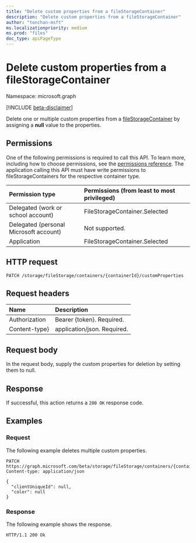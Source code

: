```yaml
---
title: "Delete custom properties from a fileStorageContainer"
description: "Delete custom properties from a fileStorageContainer"
author: "tonchan-msft"
ms.localizationpriority: medium
ms.prod: "files"
doc_type: apiPageType
---
```


# Delete custom properties from a fileStorageContainer

Namespace: microsoft.graph

[!INCLUDE [beta-disclaimer](../../includes/beta-disclaimer.md)]

Delete one or multiple custom properties from a [fileStorageContainer](../resources/filestoragecontainer.md) by assigning a **null** value to the properties.

## Permissions
One of the following permissions is required to call this API. To learn more, including how to choose permissions, see the [permissions reference](/graph/permissions-reference). The application calling this API must have write permissions to fileStorageContainers for the respective container type.

|Permission type|Permissions (from least to most privileged)|
|:---|:---|
|Delegated (work or school account)|FileStorageContainer.Selected|
|Delegated (personal Microsoft account)|Not supported.|
|Application|FileStorageContainer.Selected|

## HTTP request

<!-- {
  "blockType": "ignored"
}
-->
``` http
PATCH /storage/fileStorage/containers/{containerId}/customProperties
```

## Request headers
|Name|Description|
|:---|:---|
|Authorization|Bearer {token}. Required.|
|Content-type}| application/json. Required.|

## Request body
In the request body, supply the custom properties for deletion by setting them to null.

## Response
If successful, this action returns a `200 OK` response code.

## Examples

### Request
The following example deletes multiple custom properties.
<!-- {
  "blockType": "request",
  "name": "delete_filestoragecontainer_customproperty"
}
-->
``` http
PATCH https://graph.microsoft.com/beta/storage/fileStorage/containers/{containerId}/customProperties
Content-type: application/json

{
  "clientUniqueId": null,
  "color": null
}
```

### Response
The following example shows the response.
<!-- {
  "blockType": "response",
  "truncated": true
}
-->
``` http
HTTP/1.1 200 Ok
```


